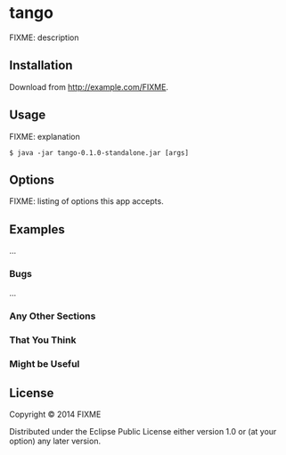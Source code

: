 # tango

FIXME: description

## Installation

Download from http://example.com/FIXME.

## Usage

FIXME: explanation

    $ java -jar tango-0.1.0-standalone.jar [args]

## Options

FIXME: listing of options this app accepts.

## Examples

...

### Bugs

...

### Any Other Sections
### That You Think
### Might be Useful

## License

Copyright © 2014 FIXME

Distributed under the Eclipse Public License either version 1.0 or (at
your option) any later version.
